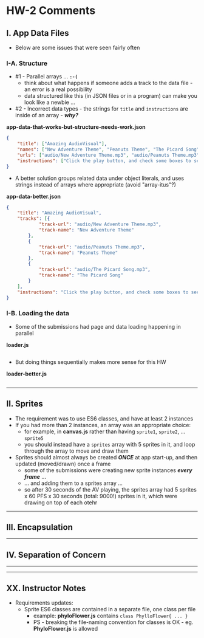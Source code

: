 # HW-2 Comments


## I. App Data Files
- Below are some issues that were seen fairly often 
### I-A. Structure
- #1 - Parallel arrays ... **`:-(`**
  - think about what happens if someone adds a track to the data file - an error is a real possibility
  - data structured like this (in JSON files or in a program) can make you look like a newbie ...
- #2 - Incorrect data types - the strings for `title` and `instructions` are inside of an array - ***why?***

**app-data-that-works-but-structure-needs-work.json**
```json
{
	"title": ["Amazing AudioVisual"],
	"names": ["New Adventure Theme", "Peanuts Theme", "The Picard Song"],
	"urls": ["audio/New Adventure Theme.mp3", "audio/Peanuts Theme.mp3", "audio/The Picard Song.mp3"],
	"instructions": ["Click the play button, and check some boxes to see cool stuff happen."]
}
```

- A better solution groups related data under object literals, and uses strings instead of arrays where appropriate (avoid "array-itus"?)

**app-data-better.json**
```json
{
	"title": "Amazing AudioVisual",
	"tracks": [{
			"track-url": "audio/New Adventure Theme.mp3",
			"track-name": "New Adventure Theme"
		},
		{
			"track-url": "audio/Peanuts Theme.mp3",
			"track-name": "Peanuts Theme"
		},
		{
			"track-url": "audio/The Picard Song.mp3",
			"track-name": "The Picard Song"
		}
	],
	"instructions": "Click the play button, and check some boxes to see cool stuff happen."
}
```

### I-B. Loading the data

- Some of the submissions had page and data loading happening in parallel

**loader.js**
```js

```


- But doing things sequentially makes more sense for this HW

**loader-better.js**
```js

```

<hr>

## II. Sprites

- The requirement was to use ES6 classes, and have at least 2 instances
- If you had more than 2 instances, an array was an appropriate choice:
  - for example, in **canvas.js** rather than having `sprite1`, `sprite2`, ... `sprite5`
  - you should instead have a `sprites` array with 5 sprites in it, and loop through the array to move and draw them
- Sprites should almost always be created ***ONCE*** at app start-up, and then updated (moved/drawn) once a frame
  - some of the submissions were creating new sprite instances ***every frame*** ...
  - ... and adding them to a sprites array ...
  - so after 30 seconds of the AV playing, the sprites array had 5 sprites x 60 PFS x 30 seconds (total: 9000!) sprites in it, which were drawing on top of each otehr

<hr>

## III. Encapsulation

<hr>

## IV. Separation of Concern

<hr><hr>

## XX. Instructor Notes

- Requirements updates:
  - Sprite ES6 classes are contained in a separate file, one class per file
    - example: **phyloFlower.js** contains `class PhylloFlower{ ... }`
    - PS - breaking the file-naming convention for classes is OK - eg. **PhyloFlower.js** is allowed

